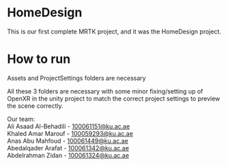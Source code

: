 # HomeDesign
This is our first complete MRTK project, and it was the HomeDesign project.


<h1> How to run </h1>

Assets and ProjectSettings folders are necessary

All these 3 folders are necessary with some minor fixing/setting up of OpenXR in the unity project to match the correct project settings to preview the scene correctly.


Our team:  
Ali Asaad Al-Behadili - 100061151@ku.ac.ae  
Khaled Amar Marouf - 100059293@ku.ac.ae  
Anas Abu Mahfoud - 100061449@ku.ac.ae  
Abedalqader Arafat - 100061342@ku.ac.ae  
Abdelrahman Zidan - 100061324@ku.ac.ae  
